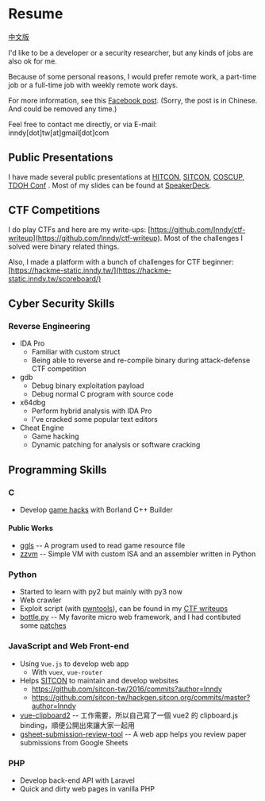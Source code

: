 # Resume

[中文版](README.md)

I'd like to be a developer or a security researcher,
but any kinds of jobs are also ok for me.

Because of some personal reasons, I would prefer remote work, a part-time job or a full-time job with weekly remote work days.

For more information, see this
[Facebook post](https://www.facebook.com/inndy.tw/posts/2158778744439853).
(Sorry, the post is in Chinese. And could be removed any time.)

Feel free to contact me directly, or via E-mail: inndy[dot]tw[at]gmail[dot]com

## Public Presentations

I have made several public presentations at
[HITCON](https://hitcon.org),
[SITCON](https://sitcon.org),
[COSCUP](https://coscup.org),
[TDOH Conf](https://tdoh-conf.online/)
. Most of my slides can be found at [SpeakerDeck](https://speakerdeck.com/inndy/).

## CTF Competitions

I do play CTFs and here are my write-ups: [https://github.com/Inndy/ctf-writeup](https://github.com/Inndy/ctf-writeup).
Most of the challenges I solved were binary related things.

Also, I made a platform with a bunch of challenges for CTF beginner: [https://hackme-static.inndy.tw/](https://hackme-static.inndy.tw/scoreboard/)

## Cyber Security Skills

### Reverse Engineering

- IDA Pro
	- Familiar with custom struct
    - Being able to reverse and re-compile binary during attack-defense CTF competition
- gdb
    - Debug binary exploitation payload
	- Debug normal C program with source code
- x64dbg
    - Perform hybrid analysis with IDA Pro
	- I've cracked some popular text editors
- Cheat Engine
    - Game hacking
    - Dynamic patching for analysis or software cracking

## Programming Skills

### C

- Develop [game hacks](https://github.com/Inndy/MSDoggy)
  with Borland C++ Builder

#### Public Works

- [ggls](https://github.com/Inndy/ggpk-tools/blob/master/ggls.c) --
  A program used to read game resource file
- [zzvm](https://github.com/Inndy/zzvm/tree/master/zzvm) --
  Simple VM with custom ISA and an assembler written in Python

### Python

- Started to learn with py2 but mainly with py3 now
- Web crawler
- Exploit script (with [pwntools](https://github.com/Gallopsled/pwntools)),
  can be found in my
  [CTF writeups](https://github.com/Inndy/ctf-writeup)
- [bottle.py](http://bottlepy.org) -- My favorite micro web framework, and I had contibuted some [patches](https://github.com/bottlepy/bottle/commits?author=Inndy)

### JavaScript and Web Front-end

- Using `Vue.js` to develop web app
    - With `vuex`, `vue-router`
- Helps [SITCON](https://sitcon.org) to maintain and develop websites
	- https://github.com/sitcon-tw/2016/commits?author=Inndy
	- https://github.com/sitcon-tw/hackgen.sitcon.org/commits/master?author=Inndy
- [vue-clipboard2](https://github.com/Inndy/vue-clipboard2) -- 工作需要，所以自己寫了一個 vue2 的 clipboard.js binding，順便公開出來讓大家一起用
- [gsheet-submission-review-tool](https://github.com/Inndy/gsheet-submission-review-tool) --
  A web app helps you review paper submissions from Google Sheets

### PHP

- Develop back-end API with Laravel
- Quick and dirty web pages in vanilla PHP
